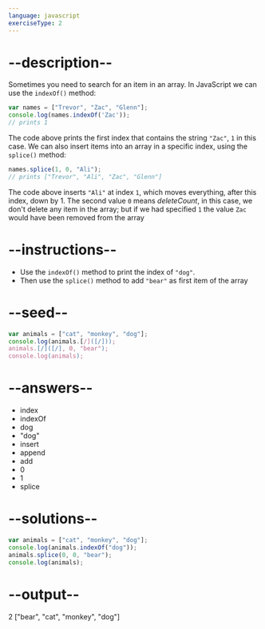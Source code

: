 ```yaml
---
language: javascript
exerciseType: 2
---
```


# --description--

Sometimes you need to search for an item in an array.
In JavaScript we can use the `indexOf()` method:
```javascript
var names = ["Trevor", "Zac", "Glenn"];
console.log(names.indexOf('Zac'));
// prints 1
```
The code above prints the first index that contains the string `"Zac"`, `1` in this case.
We can also insert items into an array in a specific index, using the `splice()` method:
```javascript
names.splice(1, 0, "Ali");
// prints ["Trevor", "Ali", "Zac", "Glenn"]
```
The code above inserts `"Ali"` at index `1`, which moves everything, after this index, down by 1.
The second value `0` means _deleteCount_, in this case, we don't delete any item in the array; but if we had specified `1` the value `Zac` would have been removed from the array

# --instructions--

- Use the `indexOf()` method to print the index of `"dog"`.
- Then use the `splice()` method to add `"bear"` as first item of the array

# --seed--

```javascript
var animals = ["cat", "monkey", "dog"];
console.log(animals.[/]([/]));
animals.[/]([/], 0, "bear");
console.log(animals);
```

# --answers--

- index
- indexOf
- dog
- "dog"
- insert
- append
- add
- 0
- 1
- splice

# --solutions--

```javascript
var animals = ["cat", "monkey", "dog"];
console.log(animals.indexOf("dog"));
animals.splice(0, 0, "bear");
console.log(animals);
```

# --output--

2
["bear", "cat", "monkey", "dog"]
